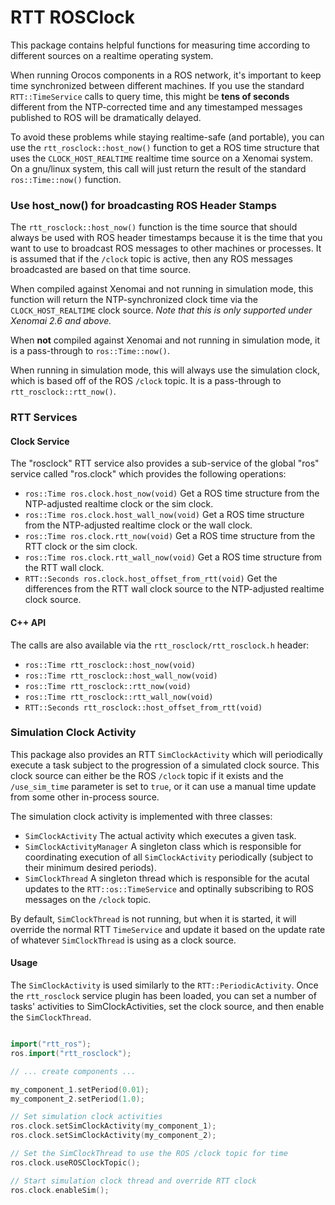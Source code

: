 RTT ROSClock
============

This package contains helpful functions for measuring time according to
different sources on a realtime operating system. 

When running Orocos components in a ROS network, it's important to keep
time synchronized between different machines. If you use the standard
`RTT::TimeService` calls to query time, this might be **tens of seconds**
different from the NTP-corrected time and any timestamped messages published
to ROS will be dramatically delayed.

To avoid these problems while staying realtime-safe (and portable), you can 
use the `rtt_rosclock::host_now()` function to get a ROS time structure
that uses the `CLOCK_HOST_REALTIME` realtime time source on a Xenomai system. 
On a gnu/linux system, this call will just return the result of the standard
`ros::Time::now()` function.

### Use host_now() for broadcasting ROS Header Stamps

The `rtt_rosclock::host_now()` function is the time source that should always be used
with ROS header timestamps because it is the time that you want to use to
broadcast ROS messages to other machines or processes. It is assumed that
if the `/clock` topic is active, then any ROS messages broadcasted are
based on that time source.

When compiled against Xenomai and not running in simulation mode, this function
will return the NTP-synchronized clock time via the `CLOCK_HOST_REALTIME` clock
source. *Note that this is only supported under Xenomai 2.6 and above.*

When **not** compiled against Xenomai and not running in simulation mode, it is
a pass-through to `ros::Time::now()`.

When running in simulation mode, this will always use the simulation clock,
which is based off of the ROS `/clock` topic. It is a pass-through to
`rtt_rosclock::rtt_now()`.

### RTT Services

#### Clock Service

The "rosclock" RTT service also provides a sub-service of the global "ros"
service called "ros.clock" which provides the following operations:

 * `ros::Time ros.clock.host_now(void)` Get a ROS time structure from the NTP-adjusted realtime clock or the sim clock.
 * `ros::Time ros.clock.host_wall_now(void)` Get a ROS time structure from the NTP-adjusted realtime clock or the wall clock.
 * `ros::Time ros.clock.rtt_now(void)` Get a ROS time structure from the RTT clock or the sim clock.
 * `ros::Time ros.clock.rtt_wall_now(void)` Get a ROS time structure from the RTT wall clock.
 * `RTT::Seconds ros.clock.host_offset_from_rtt(void)` Get the differences from the RTT wall clock source to the NTP-adjusted realtime clock source.

#### C++ API

The calls are also available via the `rtt_rosclock/rtt_rosclock.h` header:

 * `ros::Time rtt_rosclock::host_now(void)`
 * `ros::Time rtt_rosclock::host_wall_now(void)`
 * `ros::Time rtt_rosclock::rtt_now(void)`
 * `ros::Time rtt_rosclock::rtt_wall_now(void)`
 * `RTT::Seconds rtt_rosclock::host_offset_from_rtt(void)`

### Simulation Clock Activity

This package also provides an RTT `SimClockActivity` which will periodically execute
a task subject to the progression of a simulated clock source. This clock source can
either be the ROS `/clock` topic if it exists and the `/use_sim_time` parameter is
set to `true`, or it can use a manual time update from some other in-process source.

The simulation clock activity is implemented with three classes:

 * `SimClockActivity` The actual activity which executes a given task.
 * `SimClockActivityManager` A singleton class which is responsible for
   coordinating execution of all `SimClockActivity` periodically (subject to
   their minimum desired periods).
 * `SimClockThread` A singleton thread which is responsible for the acutal
   updates to the `RTT::os::TimeService` and optinally subscribing to ROS
   messages on the `/clock` topic.

By default, `SimClockThread` is not running, but when it is started, it will
override the normal RTT `TimeService` and update it based on the update rate of
whatever `SimClockThread` is using as a clock source.

#### Usage

The `SimClockActivity` is used similarly to the `RTT::PeriodicActivity`. Once
the `rtt_rosclock` service plugin has been loaded, you can set a number of
tasks' activities to SimClockActivities, set the clock source, and then enable
the `SimClockThread`.

```cpp

import("rtt_ros");
ros.import("rtt_rosclock");

// ... create components ...

my_component_1.setPeriod(0.01);
my_component_2.setPeriod(1.0);

// Set simulation clock activities
ros.clock.setSimClockActivity(my_component_1);
ros.clock.setSimClockActivity(my_component_2);

// Set the SimClockThread to use the ROS /clock topic for time
ros.clock.useROSClockTopic();

// Start simulation clock thread and override RTT clock
ros.clock.enableSim();

```
